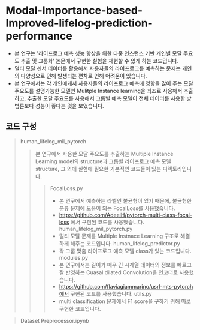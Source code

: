 # Modal-Importance-based-Improved-lifelog-prediction-performance
- 본 연구는 '라이프로그 예측 성능 향상을 위한 다중 인스턴스 기반 개인별 모달 주요도 추출 및 그룹화' 논문에서 구현한 실험을 재현할 수 있게 하는 코드입니다.
- 멀티 모달 센서 데이터를 활용해서 사용자들의 라이프로그를 예측하는 문제는 개인의 다양성으로 인해 발생되는 편차로 인해 어려움이 있습니다.
- 본 연구에서는 각 개인에게서 사용자들의 라이프로그 예측에 영향을 많이 주는 모달 주요도를 설명가능한 모델인 Mulitple Instance learning을 최초로 사용해서 추출하고, 추출한 모달 주요도를 사용해서 그룹별 예측 모델이 전체 데이터를 사용한 방법론보다 성능이 좋다는 것을 보였습니다.

## 코드 구성
> human_lifelog_mil_pytorch
>> 본 연구에서 사용한 모달 주요도를 추출하는 Multiple Instance Learning model의 structure과 그룹별 라이프로그 예측 모델 structure, 그 외에 실험에 필요한 기본적인 코드들이 있는 디렉토리입니다.
>>> FocalLoss.py
>>> - 본 연구에서 예측하는 라벨인 불균형이 있기 때문에, 불균형한 분류 문제에 도움이 되는 FocalLoss를 사용했습니다.
>>> - https://github.com/AdeelH/pytorch-multi-class-focal-loss 에서 구현된 코드를 사용했습니다.
>>> human_lifelog_mil_pytorch.py
>>> - 멀티 모달 문제를 Multiple Instnace Learning 구조로 해결하게 해주는 코드입니다.
>>> human_lifelog_predictor.py
>>> - 각 그룹 맞춤 라이프로그 예측 모델 class가 있는 코드입니다.
>>> modules.py
>>> - 본 연구에서는 길이가 매우 긴 시계열 데이터의 정보를 빠르고 잘 반영하는 Cuasal dilated Convolution을 인코더로 사용했습니다.
>>> - https://github.com/flaviagiammarino/usrl-mts-pytorch에서 구현된 코드를 사용했습니다.
>>> utils.py
>>> - multi classification 문제에서 F1 score을 구하기 위해 따로 구현한 코드입니다.

> Dataset Preprocessor.ipynb

